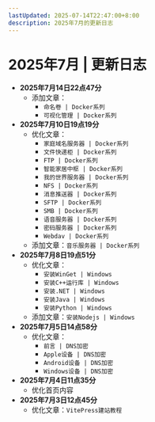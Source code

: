 ```yaml
---
lastUpdated: 2025-07-14T22:47:00+8:00
description: 2025年7月的更新日志
---
```


# 2025年7月 | 更新日志

- **2025年7月14日22点47分**
  - 添加文章：
    - `命名卷 | Docker系列`
    - `可视化管理 | Docker系列`
- **2025年7月10日19点19分**
  - 优化文章：
    - `家庭域名服务器 | Docker系列`
    - `文件快递柜 | Docker系列`
    - `FTP | Docker系列`
    - `智能家居中枢 | Docker系列`
    - `我的世界服务器 | Docker系列`
    - `NFS | Docker系列`
    - `消息推送器 | Docker系列`
    - `SFTP | Docker系列`
    - `SMB | Docker系列`
    - `语音服务器 | Docker系列`
    - `密码服务器 | Docker系列`
    - `Webdav | Docker系列`
  - 添加文章：`音乐服务器 | Docker系列`
- **2025年7月8日19点51分**
  - 优化文章：
    - `安装WinGet | Windows`
    - `安装C++运行库 | Windows`
    - `安装.NET | Windows`
    - `安装Java | Windows`
    - `安装Python | Windows`
  - 添加文章：`安装Nodejs | Windows`
- **2025年7月5日14点58分**
  - 优化文章：
    - `前言 | DNS加密`
    - `Apple设备 | DNS加密`
    - `Android设备 | DNS加密`
    - `Windows设备 | DNS加密`
- **2025年7月4日11点35分**
  - 优化首页内容
- **2025年7月3日12点45分**
  - 优化文章：`VitePress建站教程`
